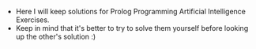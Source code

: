 - Here I will keep solutions for Prolog Programming Artificial Intelligence Exercises. 
- Keep in mind that it's better to try to solve them yourself before looking up the other's solution :)
